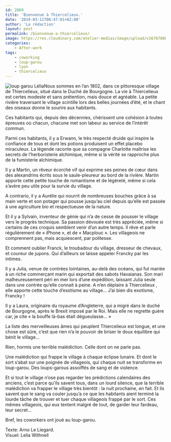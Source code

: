 ```yaml
---
id: 2869
title: 'Bienvenue à Thiercelieux.'
date: '2019-03-11T08:47:01+02:00'
author: 'La rédaction'
layout: post
permalink: /bienvenue-a-thiercelieux/
image: https://res.cloudinary.com/atelier-medias/image/upload/v1670788879/blog/cotwo5auannffw83ajsk.jpg
categories:
    - After-work
tags:
    - coworking
    - loup-garou
    - lyon
    - thiercelieux
---
```


![loup garou Lélia](https://res.cloudinary.com/atelier-medias/image/upload/v1670788879/blog/cotwo5auannffw83ajsk.jpg)Nous sommes en l’an 1802, dans ce pittoresque village de Thiercelieux, situé dans le Duché de Bourgogne. La vie à Thiercelieux est certes modeste et sans prétention, mais douce et agréable. La petite rivière traversant le village scintille lors des belles journées d’été, et le chant des oiseaux donne le sourire aux habitants.

Ces habitants qui, depuis des décennies, chérissent une cohésion à toutes épreuves où chacun, chacune met son labeur au service de l’intérêt commun.

Parmi ces habitants, il y a Erwann, le très respecté druide qui inspire la confiance de tous et dont les potions produisent un effet placebo miraculeux. La légende raconte que sa compagne Charlotte maîtrise les secrets de l’herboristerie alchimique, même si la vérité se rapproche plus de la fumisterie alchimique.

Il y a Martin, un rêveur écorché vif qui exprime ses peines de cœur dans des alexandrins écrits sous le saule-pleureur au bord de la rivière. Martin apporte cette petite touche de romantisme et de légèreté, même si cela s’avère peu utile pour la survie du village.

A contrario, il y a Aurélie qui nourrit de nombreuses bouches grâce à sa main verte et son potager qui pousse jusqu’au ciel depuis qu’elle est passée à une agriculture bio et respectueuse de la nature.

Et il y a Sylvain, inventeur de génie qui n’a de cesse de pousser le village vers le progrès technique. Sa passion dévouée est très appréciée, même si certains de ces croquis semblent venir d’un autre temps. Il rêve et parle régulièrement de « iPhone », et de « Macplouc ». Les villageois ne comprennent pas, mais acquiescent, par politesse.

Et comment oublier Franck, le troubadour du village, dresseur de chevaux, et coureur de jupons. Qui d’ailleurs se laisse appeler Francky par les intimes.

Il y a Julia, venue de contrées lointaines, au-delà des océans, qui fut mariée à un riche commerçant marin qui exportait des sabots Havaianas. Son mari malheureusement péri en mer lors d’une expédition, laissant Julia seule dans une contrée qu’elle connait à peine. A n’en déplaire à Thiercelieux , elle apporte cette touche d’exotisme au village… J’ai bien dis exotisme, Francky !

Il y a Laura, originaire du royaume d’Angleterre, qui a migré dans le duché de Bourgogne, après le Brexit imposé par le Roi. Mais elle ne regrette guère car, je cite « la bouffe là-bas était dégueulasse… »

La liste des merveilleuses âmes qui peuplent Thiercelieux est longue, et une chose est sûre, c’est que rien n’a le pouvoir de briser le doux équilibre qui bénit le village…

Rien, hormis une terrible malédiction. Celle dont on ne parle pas.

Une malédiction qui frappe le village à chaque éclipse lunaire. Et dont le sort s’abat sur une poignée de villageois, qui chaque nuit se transforme en loup-garou. Des loups-garous assoiffés de sang et de violence.

Et si tout le village n’ose pas regarder les prédictions calendaires des anciens, c’est parce qu’ils savent tous, dans un lourd silence, que la terrible malédiction va frapper le village très bientôt : la nuit prochaine, en fait. Et ils savent que le sang va couler jusqu’a ce que les habitants aient terminé la lourde tâche de trouver et tuer chaque villageois frappé par le sort. Ces mêmes villageois, qui eux tentent malgré de tout, de garder leur fardeau, leur secret…

Bref, les coworkers ont joué au loup-garou.

Texte: Arno Le Liegard.  
Visuel: Lelia Withnell